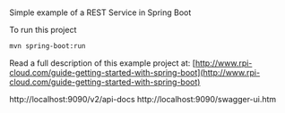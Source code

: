 #
Simple example of a REST Service in Spring Boot

To run this project
```bash
mvn spring-boot:run
```

Read a full description of this example project at: [http://www.rpi-cloud.com/guide-getting-started-with-spring-boot](http://www.rpi-cloud.com/guide-getting-started-with-spring-boot)


http://localhost:9090/v2/api-docs
http://localhost:9090/swagger-ui.htm
